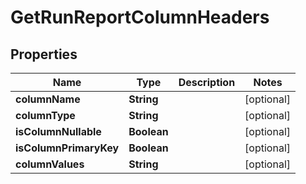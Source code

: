 

# GetRunReportColumnHeaders

## Properties

Name | Type | Description | Notes
------------ | ------------- | ------------- | -------------
**columnName** | **String** |  |  [optional]
**columnType** | **String** |  |  [optional]
**isColumnNullable** | **Boolean** |  |  [optional]
**isColumnPrimaryKey** | **Boolean** |  |  [optional]
**columnValues** | **String** |  |  [optional]



